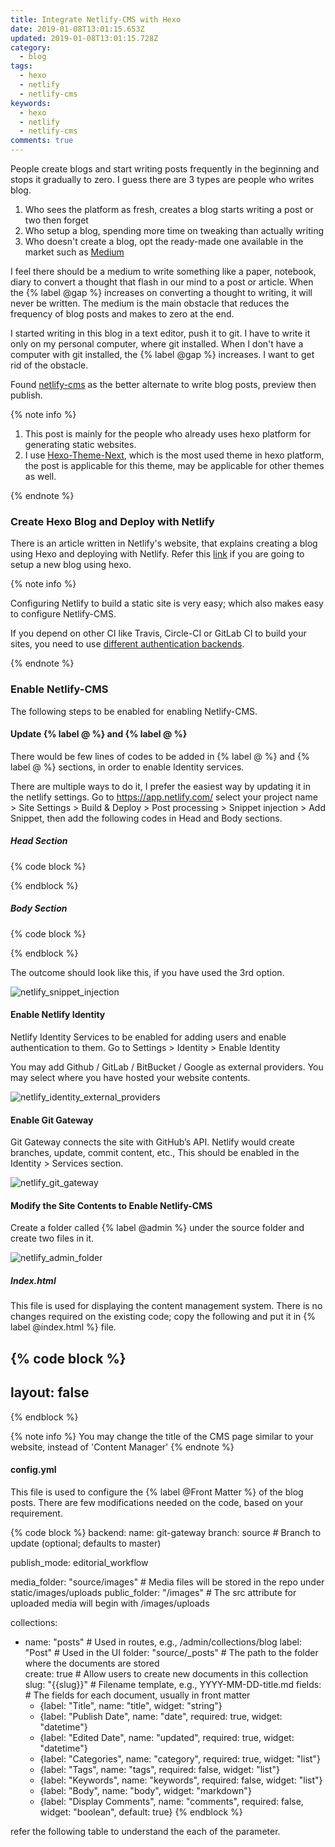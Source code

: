 ```yaml
---
title: Integrate Netlify-CMS with Hexo
date: 2019-01-08T13:01:15.653Z
updated: 2019-01-08T13:01:15.728Z
category:
  - blog
tags:
  - hexo
  - netlify
  - netlify-cms
keywords:
  - hexo
  - netlify
  - netlify-cms
comments: true
---
```

People create blogs and start writing posts frequently in the beginning and stops it gradually to zero.  I guess there are 3 types are people who writes blog.

1. Who sees the platform as fresh, creates a blog starts writing a post or two then forget
2. Who setup a blog, spending more time on tweaking than actually writing
3. Who doesn't create a blog, opt the ready-made one available in the market such as [Medium](https://medium.com)

I feel there should be a medium to write something like a paper, notebook, diary to convert a thought that flash in our mind to a post or article.  When the {% label @gap %} increases on converting a thought to writing, it will never be written. The medium is the main obstacle that reduces the frequency of blog posts and makes to zero at the end.

I started writing in this blog in a text editor, push it to git.  I have to write it only on my personal computer, where git installed.  When I don't have a computer with git installed, the {% label @gap %} increases.  I want to get rid of the obstacle.

Found [netlify-cms](https://www.netlifycms.org/) as the better alternate to write blog posts, preview then publish.

<!---more--->

{% note info %}

1. This post is mainly for the people who already uses hexo platform for generating static websites.
3. I use [Hexo-Theme-Next](http://theme-next.org/), which is the most used theme in hexo platform, the post is applicable for this theme, may be applicable for other themes as well.

{% endnote %}

### Create Hexo Blog and Deploy with Netlify

There is an article written in Netlify's website, that explains creating a blog using Hexo and deploying with Netlify.  Refer this [link](https://www.netlify.com/blog/2015/10/26/a-step-by-step-guide-hexo-on-netlify/) if you are going to setup a new blog using hexo.

{% note info %}

Configuring Netlify to build a static site is very easy; which also makes easy to configure Netlify-CMS. 

If you depend on other CI like Travis, Circle-CI or GitLab CI to build your sites, you need to use [different authentication backends](https://www.netlifycms.org/docs/authentication-backends/).

{% endnote %}

### Enable Netlify-CMS

The following steps to be enabled for enabling Netlify-CMS.

#### Update {% label @<head> %} and {% label @<body> %}
There would be few lines of codes to be added in {% label @<head> %} and {% label @<body> %} sections, in order to enable Identity services.

There are multiple ways to do it, I prefer the easiest way by updating it in the netlify settings.  Go to https://app.netlify.com/ select your project name > Site Settings > Build & Deploy > Post processing > Snippet injection > Add Snippet, then add the following codes in Head and Body sections.

##### Head Section
{% code block %}
<script src="https://identity.netlify.com/v1/netlify-identity-widget.js"></script>
{% endblock %}

##### Body Section
{% code block %}
<script>
  if (window.netlifyIdentity) {
    window.netlifyIdentity.on("init", user => {
      if (!user) {
        window.netlifyIdentity.on("login", () => {
          document.location.href = "/admin/";
        });
      }
    });
  }
</script>
{% endblock %}

The outcome should look like this, if you have used the 3rd option.

![netlify_snippet_injection]()

#### Enable Netlify Identity
Netlify Identity Services to be enabled for adding users and enable authentication to them.  Go to Settings > Identity > Enable Identity

You may add Github / GitLab / BitBucket / Google as external providers.  You may select where you have hosted your website contents.

![netlify_identity_external_providers]()

#### Enable Git Gateway
Git Gateway connects the site with GitHub’s API.  Netlify would create branches, update, commit content, etc., This should be enabled in the Identity > Services section.

![netlify_git_gateway]()

#### Modify the Site Contents to Enable Netlify-CMS
Create a folder called {% label @admin %} under the source folder and create two files in it.

![netlify_admin_folder]()

##### Index.html
This file is used for displaying the content management system.  There is no changes required on the existing code; copy the following and put it in {% label @index.html %} file.

{% code block %}
---
layout: false
---
<!doctype html>
<html>
<head>
  <meta charset="utf-8" />
  <meta name="viewport" content="width=device-width, initial-scale=1.0" />
  <title>Content Manager</title>
</head>
<body>
  <!-- Include the script that builds the page and powers Netlify CMS -->
  <script src="https://unpkg.com/netlify-cms@^2.0.0/dist/netlify-cms.js"></script>
</body>
</html>
{% endblock %}

{% note info %}
You may change the title of the CMS page similar to your website, instead of 'Content Manager'
{% endnote %}

#### config.yml
This file is used to configure the {% label @Front Matter %} of the blog posts.  There are few modifications needed on the code, based on your requirement.

{% code block %}
backend:
  name: git-gateway
  branch: source # Branch to update (optional; defaults to master)

publish_mode: editorial_workflow

media_folder: "source/images" # Media files will be stored in the repo under static/images/uploads
public_folder: "/images" # The src attribute for uploaded media will begin with /images/uploads

collections:
  - name: "posts" # Used in routes, e.g., /admin/collections/blog
    label: "Post" # Used in the UI
    folder: "source/_posts" # The path to the folder where the documents are stored    
    create: true # Allow users to create new documents in this collection
    slug: "{{slug}}" # Filename template, e.g., YYYY-MM-DD-title.md
    fields: # The fields for each document, usually in front matter
      - {label: "Title", name: "title", widget: "string"}
      - {label: "Publish Date", name: "date", required: true, widget: "datetime"}
      - {label: "Edited Date", name: "updated", required: true, widget: "datetime"}
      - {label: "Categories", name: "category", required: true, widget: "list"}
      - {label: "Tags", name: "tags", required: false, widget: "list"}
      - {label: "Keywords", name: "keywords", required: false, widget: "list"}
      - {label: "Body", name: "body", widget: "markdown"}
      - {label: "Display Comments", name: "comments", required: false, widget: "boolean", default: true}
{% endblock %}

refer the following table to understand the each of the parameter.
